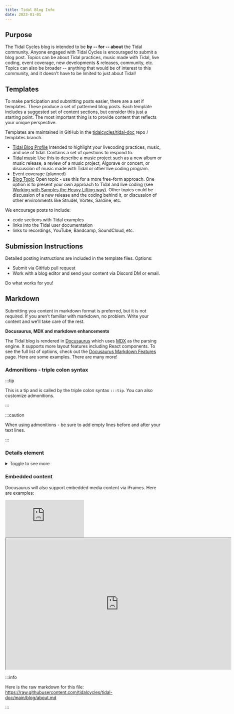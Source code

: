 ```yaml
---
title: Tidal Blog Info
date: 2023-01-01
---
```


## Purpose
The Tidal Cycles blog is intended to be **by -- for -- about** the Tidal community.
Anyone engaged with Tidal Cycles is encouraged to submit a blog post. Topics can be about Tidal practices, music made with Tidal, live coding, event coverage, new developments & releases, community, etc. Topics can also be broader -- anything that would be of interest to this community, and it doesn't have to be limited to just about Tidal!

## Templates
To make participation and submitting posts easier, there are a set if templates. These produce a set of patterned blog posts. Each template includes a suggested set of content sections, but consider this just a starting point. The most important thing is to provide content that reflects your unique perspective.

Templates are maintained in GitHub in the [tidalcycles/tidal-doc](https://github.com/tidalcycles/tidal-doc/) repo / templates branch.

- [Tidal Blog Profile](https://github.com/tidalcycles/tidal-doc/blob/templates/templates/blog_tidal_profile.md) Intended to highlight your livecoding practices, music, and use of tidal. Contains a set of questions to respond to.
- [Tidal music](https://github.com/tidalcycles/tidal-doc/blob/templates/templates/blog_tidal_music.md) Use this to describe a music project such as a new album or music release, a review of a music project, Algorave or concert, or discussion of music made with Tidal or other live coding program.
- Event coverage (planned)
- [Blog Topic](https://github.com/tidalcycles/tidal-doc/blob/templates/templates/blog_topic.md) Open topic - use this for a more free-form approach. One option is to present your own approach to Tidal and live coding (see [Working with Samples the Heavy Lifting way](https://tidalcycles.org/blog/tidal_profile_heavylifting)). Other topics could be discussion of a new release and the coding behind it, or discussion of other environments like Strudel, Vortex, Sardine, etc.

We encourage posts to include:
- code sections with Tidal examples
- links into the Tidal user documentation
- links to recordings, YouTube, Bandcamp, SoundCloud, etc.

## Submission Instructions
Detailed posting instructions are included in the template files. Options:
- Submit via GitHub pull request
- Work with a blog editor and send your content via Discord DM or email.

Do what works for you!

## Markdown
Submitting you content in markdown format is preferred, but it is not required. If you aren't familiar with markdown, no problem. Write your content and we'll take care of the rest.

**Docusaurus, MDX and markdown enhancements**

The Tidal blog is rendered in [Docusaurus](https://docusaurus.io/) which uses [MDX](https://mdxjs.com/) as the parsing engine. It supports more layout features including React components. To see the full list of options, check out the [Docusaurus Markdown Features](https://docusaurus.io/docs/markdown-features) page. Here are some examples. There are many more!

### Admonitions - triple colon syntax

:::tip

This is a tip and is called by the triple colon syntax `:::tip`. You can also customize admonitions.

:::

:::caution

When using admonitions - be sure to add empty lines before and after your text lines.

:::

### Details element

<details>
  <summary>Toggle to see more</summary>
  <div>
    <div>This is the detail revealed. This is useful for a long code block, allowing users flexibility in how they read through your post. </div>
    <br/>
  </div>
</details>

### Embedded content
Docusaurus will also support embedded media content via iFrames. Here are examples:

<iframe style="border: 0; width: 50%; height: 120px;" src="https://bandcamp.com/EmbeddedPlayer/album=2497832033/size=large/bgcol=ffffff/linkcol=0687f5/tracklist=false/artwork=small/track=1186964921/transparent=true/" seamless><a href="https://ghostchamb3r.bandcamp.com/album/necronom">NECRONOM by GhostChamb3r</a></iframe>  


<iframe width="720" height="420" src="https://www.youtube.com/embed/DNRZ6u2ksRI?start=65"> </iframe>



:::info

Here is the raw markdown for this file: https://raw.githubusercontent.com/tidalcycles/tidal-doc/main/blog/about.md

:::
